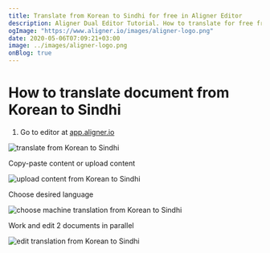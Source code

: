 ```yaml
---
title: Translate from Korean to Sindhi for free in Aligner Editor
description: Aligner Dual Editor Tutorial. How to translate for free from Korean to Sindhi. Aligner is multilingual document management platform. 
ogImage: "https://www.aligner.io/images/aligner-logo.png"
date: 2020-05-06T07:09:21+03:00
image: ../images/aligner-logo.png
onBlog: true
---
```


# How to translate document from Korean to Sindhi

1. Go to editor at [app.aligner.io](https://app.aligner.io "Aligner App web page")

![translate from Korean to Sindhi](../aligner-blank-editor.png "translate from Korean to Sindhi")

Copy-paste content or upload content

![upload content from Korean to Sindhi](../aligner-uploaded-document.png "upload content from Korean to Sindhi")

Choose desired language

![choose machine translation from Korean to Sindhi](../aligner-language-dropdown.png "choose machine translation from Korean to Sindhi")

Work and edit 2 documents in parallel

![edit translation from Korean to Sindhi](../aligner-double-sitded-editor.png "edit translation from Korean to Sindhi")

